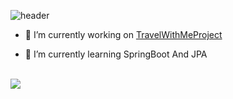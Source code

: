 
![header](https://capsule-render.vercel.app/api?type=waving&height=200&text=VenusIm&fontAlign=80&fontAlignY=40&color=gradient")
<br/> 

- 🔭 I’m currently working on [TravelWithMeProject](https://github.com/TravelWithMeProject)  
  

- 🌱 I’m currently learning SpringBoot And JPA  
  

<br/>  

<img src="https://github-readme-stats.vercel.app/api?username=VenusIm&show_icons=true&count_private=true&hide_border=true"/>

<br/> 

<!--
**VenusIm/VenusIm** is a ✨ _special_ ✨ repository because its `README.md` (this file) appears on your GitHub profile.

Here are some ideas to get you started:

- 🔭 I’m currently working on ...
- 🌱 I’m currently learning ...
- 👯 I’m looking to collaborate on ...
- 🤔 I’m looking for help with ...
- 💬 Ask me about ...
- 📫 How to reach me: ...
- 😄 Pronouns: ...
- ⚡ Fun fact: ...
-->
